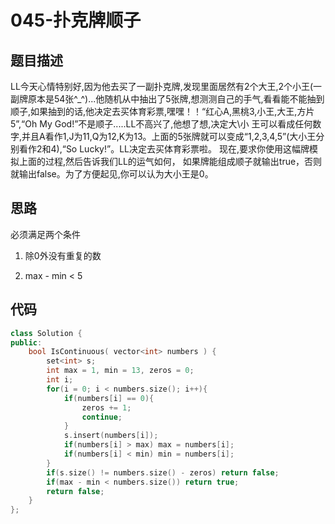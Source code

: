 # 045-扑克牌顺子



## 题目描述

LL今天心情特别好,因为他去买了一副扑克牌,发现里面居然有2个大王,2个小王(一副牌原本是54张^_^)...他随机从中抽出了5张牌,想测测自己的手气,看看能不能抽到顺子,如果抽到的话,他决定去买体育彩票,嘿嘿！！“红心A,黑桃3,小王,大王,方片5”,“Oh My God!”不是顺子.....LL不高兴了,他想了想,决定大\小 王可以看成任何数字,并且A看作1,J为11,Q为12,K为13。上面的5张牌就可以变成“1,2,3,4,5”(大小王分别看作2和4),“So Lucky!”。LL决定去买体育彩票啦。 现在,要求你使用这幅牌模拟上面的过程,然后告诉我们LL的运气如何， 如果牌能组成顺子就输出true，否则就输出false。为了方便起见,你可以认为大小王是0。



## 思路

必须满足两个条件

1. 除0外没有重复的数

2. max - min < 5



## 代码

```c++
class Solution {
public:
    bool IsContinuous( vector<int> numbers ) {
        set<int> s;
        int max = 1, min = 13, zeros = 0;
        int i;
        for(i = 0; i < numbers.size(); i++){
            if(numbers[i] == 0){
                zeros += 1; 
                continue;
            }
            s.insert(numbers[i]);
            if(numbers[i] > max) max = numbers[i];
            if(numbers[i] < min) min = numbers[i];
        }
        if(s.size() != numbers.size() - zeros) return false;
        if(max - min < numbers.size()) return true;
        return false;
    }
};
```

